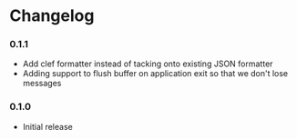 # Changelog

### 0.1.1

- Add clef formatter instead of tacking onto existing JSON formatter
- Adding support to flush buffer on application exit so that we don't lose messages

### 0.1.0

- Initial release
